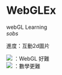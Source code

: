 # WebGLEx
webGL Learning
<br/>
*sobs*

進度：互動2d圖片

<img src="https://avatars.githubusercontent.com/u/109783490?s=96&v=4" /> ：WebGL 好難
<br/>
<img src="https://avatars.githubusercontent.com/u/109783490?s=96&v=4" /> ：數學更難
